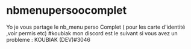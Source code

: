 # nbmenupersoocomplet
Yo je vous partage le nb_menu perso Complet ( pour les carte d'identité ,voir permis etc)  #koubiak mon discord est le suivant si vous avez un probleme : KOUBIAK (DEV)#3046
